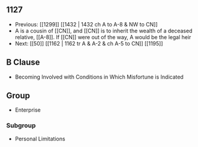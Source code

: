 ## 1127
- Previous: [[1299]] [[1432 | 1432 ch A to A-8 &amp; NW to CN]] 
- A is a cousin of [[CN]], and [[CN]] is to inherit the wealth of a deceased relative, [[A-8]]. If [[CN]] were out of the way, A would be the legal heir
- Next: [[50]] [[1162 | 1162 tr A &amp; A-2 &amp; ch A-5 to CN]] [[1195]] 

## B Clause
- Becoming Involved with Conditions in Which Misfortune is Indicated

## Group
- Enterprise

### Subgroup
- Personal Limitations

